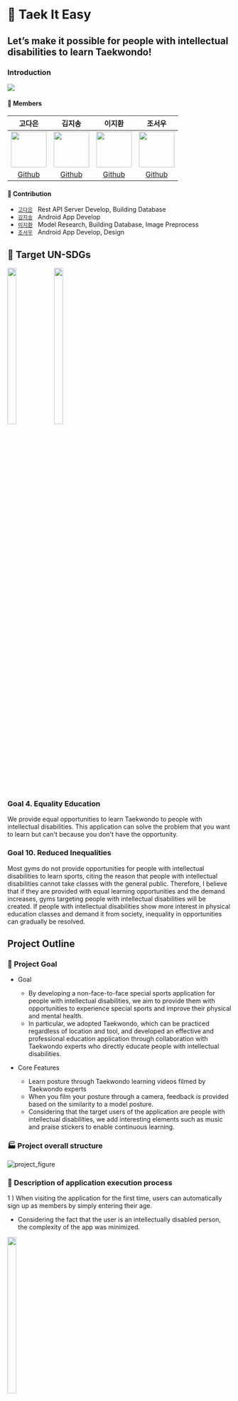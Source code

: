 # 🥋 Taek It Easy

## Let’s make it possible for people with intellectual disabilities to learn Taekwondo!

### Introduction 

<img src="https://github.com/Taek-It-Easy/Taek-It-Easy-Server/assets/101170415/b42fb547-939f-47fe-b0b8-bf5aa0bf248c">


#### 👥 Members  

고다은|김지송|이지환|조서우|
:-:|:-:|:-:|:-:
<img src='https://avatars.githubusercontent.com/u/101170415?v=4' height=80 width=80px></img>|<img src='https://avatars.githubusercontent.com/u/43240607?v=4' height=80 width=80px></img>|<img src='https://avatars.githubusercontent.com/u/131218154?v=4' height=80 width=80px></img>|<img src='https://avatars.githubusercontent.com/u/140501944?v=4' height=80 width=80px></img>|
[Github](https://github.com/dangeunii)|[Github](https://github.com/NaZe0320)|[Github](https://github.com/abcd-EGH)|[Github](https://github.com/suwuim)
#### 🔅 Contribution  

- [`고다은`](https://github.com/dangeunii) &nbsp; Rest API Server Develop, Building Database
- [`김지송`](https://github.com/NaZe0320) &nbsp; Android App Develop
- [`이지환`](https://github.com/abcd-EGH) &nbsp; Model Research, Building Database, Image Preprocess 
- [`조서우`](https://github.com/suwuim) &nbsp; Android App Develop, Design

  

## 🎯 Target UN-SDGs
<img src="https://github.com/Taek-It-Easy/Taek-It-Easy-Server/assets/101170415/d477607d-a9c0-4c4b-9535-721537c82649" width="20%" height="30%">
<img src="https://github.com/Taek-It-Easy/Taek-It-Easy-Server/assets/101170415/f4a16fd6-0a95-421e-bae4-d84793aa08b4" width="20%" height="30%">


### Goal 4. Equality Education
   We provide equal opportunities to learn Taekwondo to people with intellectual disabilities.
   This application can solve the problem that you want to learn but can't because you don't have the opportunity.
      

### Goal 10. Reduced Inequalities
   Most gyms do not provide opportunities for people with intellectual disabilities to learn sports, citing the reason that people with intellectual disabilities cannot take classes with the general public.
   Therefore, I believe that if they are provided with equal learning opportunities and the demand increases, gyms targeting people with intellectual disabilities will be created.
   If people with intellectual disabilities show more interest in physical education classes and demand it from society, inequality in opportunities can gradually be resolved.


## Project Outline

### 🎯 Project Goal

* Goal
    * By developing a non-face-to-face special sports application for people with intellectual disabilities, we aim to provide them with opportunities to experience special sports and improve their physical and mental health.
    * In particular, we adopted Taekwondo, which can be practiced regardless of location and tool, and developed an effective and professional education application through collaboration with Taekwondo experts who directly educate people with intellectual disabilities.
      
* Core Features
    * Learn posture through Taekwondo learning videos filmed by Taekwondo experts
    * When you film your posture through a camera, feedback is provided based on the similarity to a model posture.
    * Considering that the target users of the application are people with intellectual disabilities, we add interesting elements such as music and praise stickers to enable continuous learning.



### 🏭 Project overall structure

![project_figure](https://github.com/Taek-It-Easy/Taek-It-Easy-Server/assets/101170415/89d713de-5d79-4cc6-a6b1-69e512d24a30)




### 👀 Description of application execution process 


1 ) When visiting the application for the first time, users can automatically sign up as members by simply entering their age.

  * Considering the fact that the user is an intellectually disabled person, the complexity of the app was minimized.

<img src="https://github.com/Taek-It-Easy/Taek-It-Easy-Server/assets/101170415/922432c1-8bf3-4084-893a-890b22c7aa00" width="20%" height="30%">

2 ) When you take a picture of yourself, it recognizes your movements and analyzes the similarity to a model posture.

  * As a result of testing the application with actual intellectually disabled people, they showed great interest when they switched to selfie mode and took pictures of themselves.
  * If you repeat the same action three times, learning ends with a badge awarded.
    
<img src="https://github.com/Taek-It-Easy/Taek-It-Easy-Server/assets/101170415/8ad7cbfc-91eb-43d6-917f-431dae86203d" width="20%" height="30%">
<img src="https://github.com/Taek-It-Easy/Taek-It-Easy-Server/assets/101170415/478ccc57-ffc3-466c-be5a-35af37d7eeb1" width="20%" height="30%">


3 ) You can get rewards for learning through badges.

  * Most programs that educate people with intellectual disabilities use a compliment sticker board, and our application includes that function as a badge.


<img src="https://github.com/Taek-It-Easy/Taek-It-Easy-Server/assets/101170415/540ebb3c-c3d4-4d25-b272-836d2ce80655" width="20%" height="30%">

